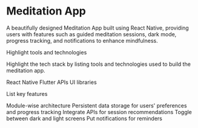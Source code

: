 # Meditation App
A beautifully designed Meditation App built using React Native, providing users with features such as guided meditation sessions, dark mode, progress tracking, and notifications to enhance mindfulness.

Highlight tools and technologies

Highlight the tech stack by listing tools and technologies used to build the meditation app.

React Native
Flutter
APIs
UI libraries

List key features

Module-wise architecture
Persistent data storage for users' preferences and progress tracking
Integrate APIs for session recommendations
Toggle between dark and light screens
Put notifications for reminders
